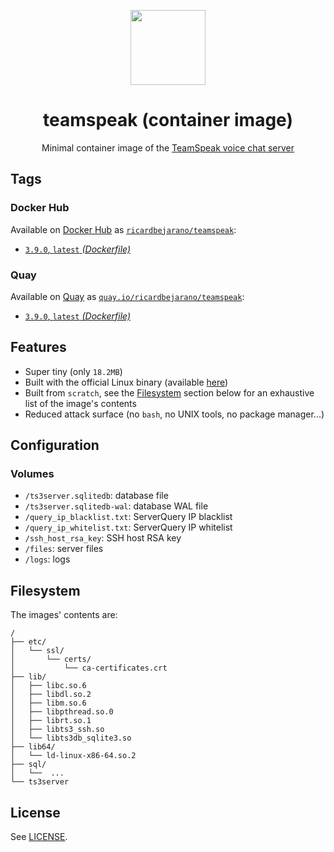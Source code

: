<p align=center><img src=https://emojipedia-us.s3.dualstack.us-west-1.amazonaws.com/thumbs/320/apple/155/speech-balloon_1f4ac.png width=120px></p>
<h1 align=center>teamspeak (container image)</h1>
<p align=center>Minimal container image of the <a href=https://teamspeak.com/en/>TeamSpeak voice chat server</a></p>


## Tags

### Docker Hub

Available on [Docker Hub](https://hub.docker.com) as [`ricardbejarano/teamspeak`](https://hub.docker.com/r/ricardbejarano/teamspeak):

- [`3.9.0`, `latest` *(Dockerfile)*](https://github.com/ricardbejarano/teamspeak/blob/master/Dockerfile)

### Quay

Available on [Quay](https://quay.io) as [`quay.io/ricardbejarano/teamspeak`](https://quay.io/repository/ricardbejarano/teamspeak):

- [`3.9.0`, `latest` *(Dockerfile)*](https://github.com/ricardbejarano/teamspeak/blob/master/Dockerfile)


## Features

* Super tiny (only `18.2MB`)
* Built with the official Linux binary (available [here](https://teamspeak.com/en/your-download/#server))
* Built from `scratch`, see the [Filesystem](#filesystem) section below for an exhaustive list of the image's contents
* Reduced attack surface (no `bash`, no UNIX tools, no package manager...)


## Configuration

### Volumes

- `/ts3server.sqlitedb`: database file
- `/ts3server.sqlitedb-wal`: database WAL file
- `/query_ip_blacklist.txt`: ServerQuery IP blacklist
- `/query_ip_whitelist.txt`: ServerQuery IP whitelist
- `/ssh_host_rsa_key`: SSH host RSA key
- `/files`: server files
- `/logs`: logs


## Filesystem

The images' contents are:

```
/
├── etc/
│   └── ssl/
│       └── certs/
│           └── ca-certificates.crt
├── lib/
│   ├── libc.so.6
│   ├── libdl.so.2
│   ├── libm.so.6
│   ├── libpthread.so.0
│   ├── librt.so.1
│   ├── libts3_ssh.so
│   └── libts3db_sqlite3.so
├── lib64/
│   └── ld-linux-x86-64.so.2
├── sql/
│   └──  ...
└── ts3server
```


## License

See [LICENSE](https://github.com/ricardbejarano/teamspeak/blob/master/LICENSE).
